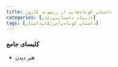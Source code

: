 ```yaml
---
title: داستان‌ کوتاه‌هایی از ریموند کارور
categories: [ادبیات داستانی,رمان]
tags: [داستان کوتاه,آمریکا,داستان]
---
```


### کلیسای جامع
- هنر دیدن